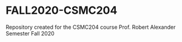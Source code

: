 # FALL2020-CSMC204

Repository created for the CSMC204 course
Prof. Robert Alexander
Semester Fall 2020
